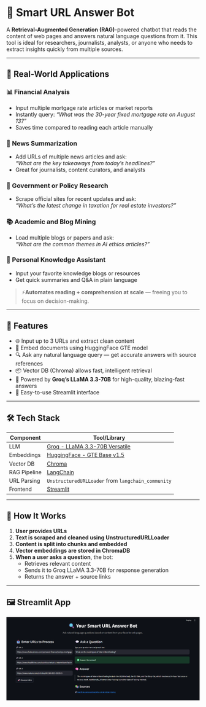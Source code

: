 # 🔗 Smart URL Answer Bot

A **Retrieval-Augmented Generation (RAG)**-powered chatbot that reads the content of web pages and answers natural language questions from it. This tool is ideal for researchers, journalists, analysts, or anyone who needs to extract insights quickly from multiple sources.

---

## 💼 Real-World Applications

### 📊 Financial Analysis
- Input multiple mortgage rate articles or market reports
- Instantly query: *“What was the 30-year fixed mortgage rate on August 13?”*
- Saves time compared to reading each article manually

### 📰 News Summarization
- Add URLs of multiple news articles and ask:  
  *“What are the key takeaways from today’s headlines?”*
- Great for journalists, content curators, and analysts

### 🧾 Government or Policy Research
- Scrape official sites for recent updates and ask:  
  *“What’s the latest change in taxation for real estate investors?”*

### 📚 Academic and Blog Mining
- Load multiple blogs or papers and ask:  
  *“What are the common themes in AI ethics articles?”*

### 🧠 Personal Knowledge Assistant
- Input your favorite knowledge blogs or resources  
- Get quick summaries and Q&A in plain language

> ⚡️**Automates reading + comprehension at scale** — freeing you to focus on decision-making.

---

## 🚀 Features

- 🌐 Input up to 3 URLs and extract clean content
- 🧬 Embed documents using HuggingFace GTE model
- 🔍 Ask any natural language query — get accurate answers with source references
- 📦 Vector DB (Chroma) allows fast, intelligent retrieval
- 🤖 Powered by **Groq’s LLaMA 3.3-70B** for high-quality, blazing-fast answers
- 🎨 Easy-to-use Streamlit interface

---

## 🛠️ Tech Stack

| Component         | Tool/Library                                     |
|------------------|--------------------------------------------------|
| LLM               | [Groq - LLaMA 3.3-70B Versatile](https://console.groq.com/) |
| Embeddings        | [HuggingFace - GTE Base v1.5](https://huggingface.co/Alibaba-NLP/gte-base-en-v1.5) |
| Vector DB         | [Chroma](https://www.trychroma.com/)            |
| RAG Pipeline      | [LangChain](https://www.langchain.com/)         |
| URL Parsing       | `UnstructuredURLLoader` from `langchain_community` |
| Frontend          | [Streamlit](https://streamlit.io/)              |

---

## 🧪 How It Works

1. **User provides URLs**
2. **Text is scraped and cleaned using UnstructuredURLLoader**
3. **Content is split into chunks and embedded**
4. **Vector embeddings are stored in ChromaDB**
5. **When a user asks a question**, the bot:
   - Retrieves relevant content
   - Sends it to Groq LLaMA 3.3-70B for response generation
   - Returns the answer + source links

--- 

## 🖼️  Streamlit App

![Smart URL Answer Bot](./Streamlit.png)  

